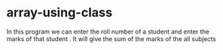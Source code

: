 # array-using-class
In this program we can enter the roll number of a student and enter the marks of that student . It will give the sum of the marks of the all subjects
